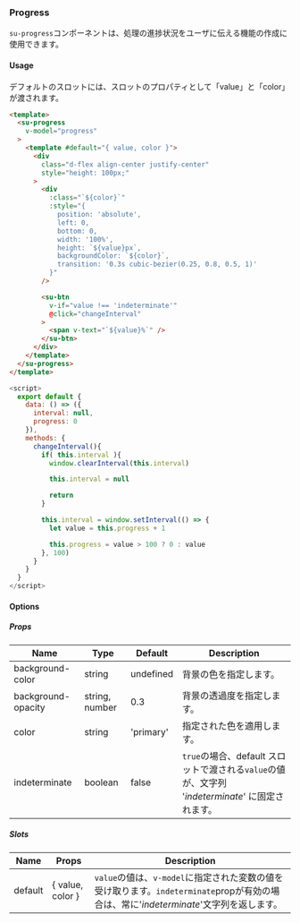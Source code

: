 ### Progress

`su-progress`コンポーネントは、処理の進捗状況をユーザに伝える機能の作成に使用できます。

<su-divider class="mb-8" />

#### Usage

デフォルトのスロットには、スロットのプロパティとして「value」と「color」が渡されます。

```html
<template>
  <su-progress
    v-model="progress"
  >
    <template #default="{ value, color }">
      <div
        class="d-flex align-center justify-center"
        style="height: 100px;"
      >
        <div
          :class="`${color}`"
          :style="{
            position: 'absolute',
            left: 0,
            bottom: 0,
            width: '100%',
            height: `${value}px`,
            backgroundColor: `${color}`,
            transition: '0.3s cubic-bezier(0.25, 0.8, 0.5, 1)'
          }"
        />

        <su-btn
          v-if="value !== 'indeterminate'"
          @click="changeInterval"
        >
          <span v-text="`${value}%`" />
        </su-btn>
      </div>
    </template>
  </su-progress>
</template>
```

```js
<script>
  export default {
    data: () => ({
      interval: null,
      progress: 0
    }),
    methods: {
      changeInterval(){
        if( this.interval ){
          window.clearInterval(this.interval)

          this.interval = null

          return
        }

        this.interval = window.setInterval(() => {
          let value = this.progress + 1

          this.progress = value > 100 ? 0 : value
        }, 100)
      }
    }
  }
</script>
```

#### Options

<sample class="mb-4" />

##### Props

|Name|Type|Default|Description|
|----|----|-------|-----------|
|background-color|string|undefined|背景の色を指定します。|
|background-opacity|string, number|0.3|背景の透過度を指定します。|
|color|string|'primary'|指定された色を適用します。|
|indeterminate|boolean|false|`true`の場合、default スロットで渡される`value`の値が、文字列 '*indeterminate*' に固定されます。|

##### Slots

|Name|Props|Description|
|----|-----|-----------|
|default|&#123; value, color &#125;|`value`の値は、`v-model`に指定された変数の値を受け取ります。`indeterminate`propが有効の場合は、常に'*indeterminate*'文字列を返します。|